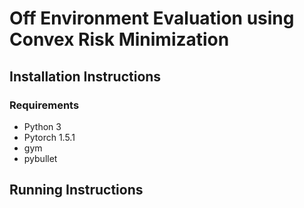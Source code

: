 # Off Environment Evaluation using Convex Risk Minimization

## Installation Instructions
### Requirements
- Python 3
- Pytorch 1.5.1
- gym 
- pybullet 

## Running Instructions


